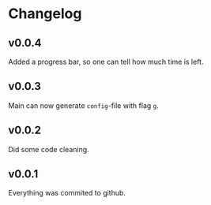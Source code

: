 # Changelog

## v0.0.4
Added a progress bar, so one can tell how much time is left.

## v0.0.3
Main can now generate `config`-file with flag `g`.

## v0.0.2
Did some code cleaning.

## v0.0.1
Everything was commited to github.